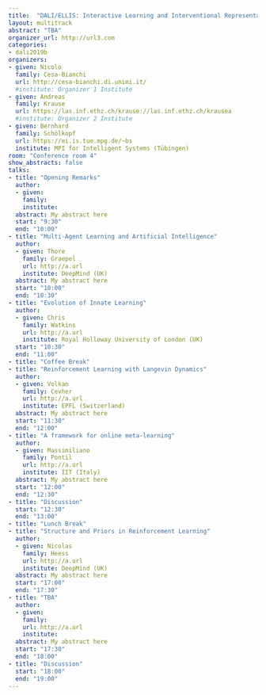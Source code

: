 ```yaml
---
title:  "DALI/ELLIS: Interactive Learning and Interventional Representations"
layout: multitrack
abstract: "TBA"
organizer_url: http://url3.com
categories:
- dali2019b
organizers:
- given: Nicolo
  family: Cesa-Bianchi
  url: http://cesa-bianchi.di.unimi.it/
  #institute: Organizer 1 Institute
- given: Andreas
  family: Krause
  url: https://las.inf.ethz.ch/krause://las.inf.ethz.ch/krausea
  #institute: Organizer 2 Institute
- given: Bernhard
  family: Schölkopf
  url: https://ei.is.tue.mpg.de/~bs
  institute: MPI for Intelligent Systems (Tübingen)
room: "Conference room 4"
show_abstracts: false
talks:
- title: "Opening Remarks"
  author:
  - given:
    family:
    institute:
  abstract: My abstract here
  start: "9:30"
  end: "10:00"
- title: "Multi-Agent Learning and Artificial Intelligence"
  author:
  - given: Thore
    family: Graepel
    url: http://a.url
    institute: DeepMind (UK)
  abstract: My abstract here
  start: "10:00"
  end: "10:30"
- title: "Evolution of Innate Learning"
  author:
  - given: Chris
    family: Watkins
    url: http://a.url
    institute: Royal Holloway University of London (UK)
  start: "10:30"
  end: "11:00"
- title: "Coffee Break"
- title: "Reinforcement Learning with Langevin Dynamics"
  author:
  - given: Volkan
    family: Cevher
    url: http://a.url
    institute: EPFL (Switzerland)
  abstract: My abstract here
  start: "11:30"
  end: "12:00"
- title: "A framework for online meta-learning"
  author:
  - given: Massimiliano
    family: Pontil
    url: http://a.url
    institute: IIT (Italy)
  abstract: My abstract here
  start: "12:00"
  end: "12:30"
- title: "Discussion"
  start: "12:30"
  end: "13:00"
- title: "Lunch Break"
- title: "Structure and Priors in Reinforcement Learning"
  author:
  - given: Nicolas
    family: Heess
    url: http://a.url
    institute: DeepMind (UK)
  abstract: My abstract here
  start: "17:00"
  end: "17:30"
- title: "TBA"
  author:
  - given:
    family:
    url: http://a.url
    institute:
  abstract: My abstract here
  start: "17:30"
  end: "18:00"
- title: "Discussion"
  start: "18:00"
  end: "19:00"
---
```

